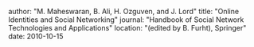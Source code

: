 author: "M. Maheswaran, B. Ali, H. Ozguven, and J. Lord"
title: "Online Identities and Social Networking"
journal: "Handbook of Social Network Technologies and Applications"
location: "(edited by B. Furht), Springer"
date: 2010-10-15